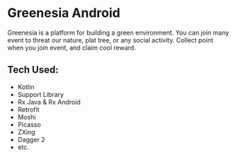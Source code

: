 # Greenesia Android
Greenesia is a platform for building a green environment. You can join many event to threat our nature, plat tree, or any social activity. Collect point when you join event, and claim cool reward.

## Tech Used:
* Kotlin
* Support Library
* Rx Java & Rx Android
* Retrofit
* Moshi
* Picasso
* ZXing
* Dagger 2
* etc.
